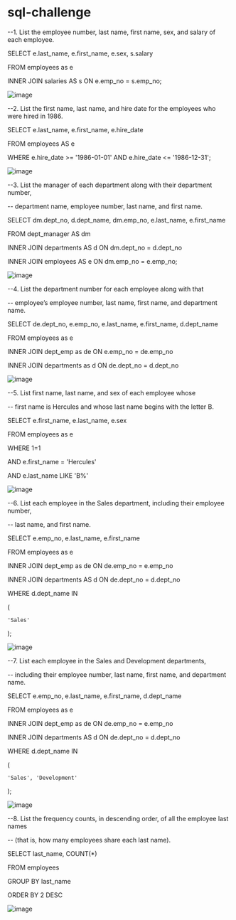# sql-challenge

--1. List the employee number, last name, first name, sex, and salary of each employee.

SELECT e.last_name, e.first_name, e.sex, s.salary

FROM employees as e

INNER JOIN salaries AS s ON e.emp_no = s.emp_no;


![image](https://github.com/ejtagaca/sql-challenge/assets/16442065/df035e09-c731-4085-8a7b-ac268be70905)


--2. List the first name, last name, and hire date for the employees who were hired in 1986.

SELECT e.last_name, e.first_name, e.hire_date

FROM employees AS e

WHERE e.hire_date >= '1986-01-01' AND e.hire_date <= '1986-12-31';


![image](https://github.com/ejtagaca/sql-challenge/assets/16442065/5ff53179-3ba9-4218-a7de-40b226334223)


--3. List the manager of each department along with their department number, 

--   department name, employee number, last name, and first name.

SELECT dm.dept_no, d.dept_name, dm.emp_no, e.last_name, e.first_name

FROM dept_manager AS dm

INNER JOIN departments AS d ON dm.dept_no = d.dept_no

INNER JOIN employees AS e ON dm.emp_no = e.emp_no;


![image](https://github.com/ejtagaca/sql-challenge/assets/16442065/340d3b3b-16da-4e55-bd00-5e6d55380d21)

--4. List the department number for each employee along with that 

--   employee’s employee number, last name, first name, and department name.

SELECT de.dept_no, e.emp_no, e.last_name, e.first_name, d.dept_name

FROM employees as e

INNER JOIN dept_emp as de ON e.emp_no = de.emp_no

INNER JOIN departments as d ON de.dept_no = d.dept_no


![image](https://github.com/ejtagaca/sql-challenge/assets/16442065/d9c50f28-ce44-4250-9545-f7235f4f914c)


--5. List first name, last name, and sex of each employee whose 

--   first name is Hercules and whose last name begins with the letter B.

SELECT e.first_name, e.last_name, e.sex

FROM employees as e

WHERE 1=1

AND e.first_name = 'Hercules'

AND e.last_name LIKE 'B%'


![image](https://github.com/ejtagaca/sql-challenge/assets/16442065/41fe7de1-4efb-47ca-8d5d-63bd443f47df)


--6. List each employee in the Sales department, including their employee number, 

--   last name, and first name.

SELECT e.emp_no, e.last_name, e.first_name

FROM employees as e

INNER JOIN dept_emp as de ON de.emp_no = e.emp_no

INNER JOIN departments AS d ON de.dept_no = d.dept_no

WHERE d.dept_name IN 

(

	'Sales'
 
);


![image](https://github.com/ejtagaca/sql-challenge/assets/16442065/1b667ca8-b3d7-407c-8b64-f639d8719a21)


--7. List each employee in the Sales and Development departments, 

--   including their employee number, last name, first name, and department name.

SELECT e.emp_no, e.last_name, e.first_name, d.dept_name

FROM employees as e

INNER JOIN dept_emp as de ON de.emp_no = e.emp_no

INNER JOIN departments AS d ON de.dept_no = d.dept_no

WHERE d.dept_name IN 

(

	'Sales', 'Development'
 
);


![image](https://github.com/ejtagaca/sql-challenge/assets/16442065/7b3899c4-642b-401e-8854-e0db30a99a52)


--8. List the frequency counts, in descending order, of all the employee last names

--   (that is, how many employees share each last name).

SELECT last_name, COUNT(*)

FROM employees

GROUP BY last_name

ORDER BY 2 DESC 


![image](https://github.com/ejtagaca/sql-challenge/assets/16442065/01f3bc56-413a-429c-b6e9-41d7d22fc0df)



